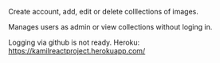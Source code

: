 
Create account, add, edit or delete colllections of images. 

Manages users as admin or view collections without loging in.

Logging via github is not ready. 
Heroku:
https://kamilreactproject.herokuapp.com/

